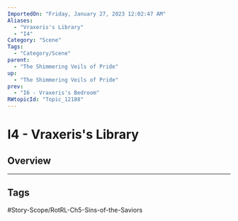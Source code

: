 ```yaml
---
ImportedOn: "Friday, January 27, 2023 12:02:47 AM"
Aliases:
  - "Vraxeris's Library"
  - "I4"
Category: "Scene"
Tags:
  - "Category/Scene"
parent:
  - "The Shimmering Veils of Pride"
up:
  - "The Shimmering Veils of Pride"
prev:
  - "I6 - Vraxeris's Bedroom"
RWtopicId: "Topic_12188"
---
```

# I4 - Vraxeris's Library
## Overview

---
## Tags
#Story-Scope/RotRL-Ch5-Sins-of-the-Saviors

